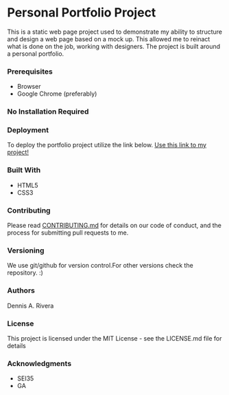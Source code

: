 # Personal Portfolio Project #
This is a static web page project used to demonstrate my ability to structure and design a web page based on a mock up. This allowed me to reinact what is done on the job, working with designers. The project is built around a personal portfolio.

### Prerequisites ###
* Browser
* Google Chrome (preferably)

### __No Installation Required__ ###

### Deployment ###
To deploy the portfolio project utilize the link below.
[Use this link to my project!](https://d-riv.github.io/Project-1-Portfolio/)

### Built With ###
* HTML5
* CSS3

### Contributing ###
Please read [CONTRIBUTING.md](https://gist.github.com/PurpleBooth/b24679402957c63ec426) for details on our code of conduct, and the process for submitting pull requests to me.

### Versioning ###
We use git/github for version control.For other versions check the repository. :)

### Authors ###
Dennis A. Rivera

### License ###
This project is licensed under the MIT License - see the LICENSE.md file for details

### Acknowledgments ###
* SEI35
* GA 
